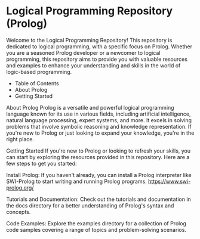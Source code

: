 
# Logical Programming Repository (Prolog)
Welcome to the Logical Programming Repository! This repository is dedicated to logical programming, with a specific focus on Prolog. Whether you are a seasoned Prolog developer or a newcomer to logical programming, this repository aims to provide you with valuable resources and examples to enhance your understanding and skills in the world of logic-based programming.

* Table of Contents
* About Prolog
* Getting Started

About Prolog
Prolog is a versatile and powerful logical programming language known for its use in various fields, including artificial intelligence, natural language processing, expert systems, and more. It excels in solving problems that involve symbolic reasoning and knowledge representation. If you're new to Prolog or just looking to expand your knowledge, you're in the right place.

Getting Started
If you're new to Prolog or looking to refresh your skills, you can start by exploring the resources provided in this repository. Here are a few steps to get you started:

Install Prolog: If you haven't already, you can install a Prolog interpreter like SWI-Prolog to start writing and running Prolog programs. https://www.swi-prolog.org/

Tutorials and Documentation: Check out the tutorials and documentation in the docs directory for a better understanding of Prolog's syntax and concepts.

Code Examples: Explore the examples directory for a collection of Prolog code samples covering a range of topics and problem-solving scenarios.

